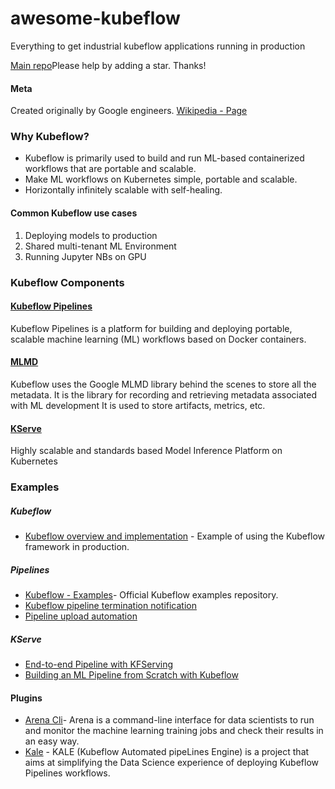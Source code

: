 # awesome-kubeflow
Everything to get industrial kubeflow applications running in production

[Main repo](https://github.com/nandesh553/awesome-kubeflow)Please help by adding a star. Thanks!

#### Meta
Created originally by Google engineers. [Wikipedia -  Page](https://en.wikipedia.org/wiki/Kubeflow)

### Why Kubeflow?
- Kubeflow is primarily used to build and run ML-based containerized workflows that are portable and scalable.
- Make ML workflows on Kubernetes simple, portable and scalable.
- Horizontally infinitely scalable with self-healing.

#### Common Kubeflow use cases
1. Deploying models to production
2. Shared multi-tenant ML Environment
3. Running Jupyter NBs on GPU

### Kubeflow Components

#### [Kubeflow Pipelines](https://www.kubeflow.org/docs/components/pipelines/v1/introduction/)
Kubeflow Pipelines is a platform for building and deploying portable, scalable machine learning (ML) workflows based on Docker containers.
#### [MLMD](https://github.com/google/ml-metadata)
Kubeflow uses the Google MLMD library behind the scenes to store all the metadata. It is the library for recording and retrieving metadata associated with ML development
It is used to store artifacts, metrics, etc.
#### [KServe](https://kserve.github.io/website/master/get_started/first_isvc/)
Highly scalable and standards based Model Inference Platform on Kubernetes

### Examples
##### Kubeflow
- [Kubeflow overview and implementation](https://towardsdatascience.com/kubeflow-an-mlops-perspective-17d33ac57c08) - Example of using the Kubeflow framework in production.
##### Pipelines
- [Kubeflow - Examples](https://github.com/kubeflow/examples)- Official Kubeflow examples repository.
- [Kubeflow pipeline termination notification](https://stackoverflow.com/questions/57508382/kubeflow-pipeline-termination-notificaiton)
- [Pipeline upload automation](https://towardsdatascience.com/kubeflow-mlops-automatic-pipeline-deployment-with-ci-cd-ct-64aeec46cc33)
##### KServe
- [End-to-end Pipeline with KFServing](https://archive-docs.d2iq.com/dkp/kaptain/2.0.0/tutorials/pipelines/#how-to-combine-the-components-into-a-pipeline)
- [Building an ML Pipeline from Scratch with Kubeflow](https://unifiedguru.com/building-a-ml-pipeline-from-scratch-with-kubeflow/)

#### Plugins
- [Arena Cli](https://github.com/kubeflow/arena)- Arena is a command-line interface for data scientists to run and monitor the machine learning training jobs and check their results in an easy way.
- [Kale](https://github.com/kubeflow-kale/kale) - KALE (Kubeflow Automated pipeLines Engine) is a project that aims at simplifying the Data Science experience of deploying Kubeflow Pipelines workflows.
